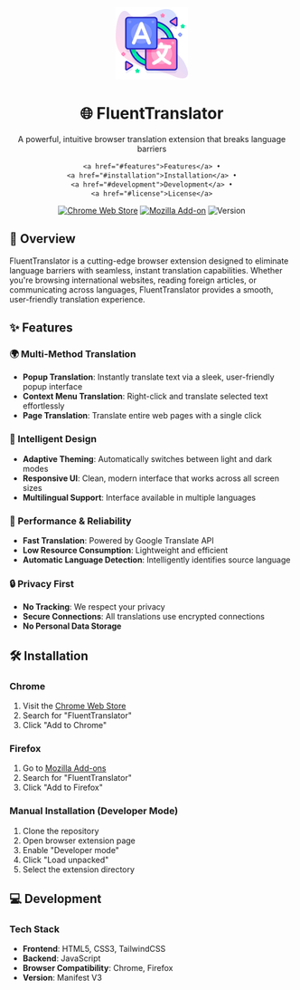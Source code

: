 <div align="center">
    <img src="assets/icons/icon256.png" width="128" alt="FluentTranslator Logo">
    <h1>🌐 FluentTranslator</h1>
    <p>A powerful, intuitive browser translation extension that breaks language barriers</p>

    <a href="#features">Features</a> •
    <a href="#installation">Installation</a> •
    <a href="#development">Development</a> •
    <a href="#license">License</a>

[![Chrome Web Store](https://img.shields.io/badge/Chrome-Extension-blue?logo=google-chrome&logoColor=white)](https://chrome.google.com/webstore)
[![Mozilla Add-on](https://img.shields.io/badge/Firefox-Add--on-orange?logo=firefox-browser&logoColor=white)](https://addons.mozilla.org)
![Version](https://img.shields.io/badge/Version-1.0.0-green)
</div>

## 🌟 Overview

FluentTranslator is a cutting-edge browser extension designed to eliminate language barriers with seamless, instant translation capabilities. Whether you're browsing international websites, reading foreign articles, or communicating across languages, FluentTranslator provides a smooth, user-friendly translation experience.

## ✨ Features

### 🌍 Multi-Method Translation
- **Popup Translation**: Instantly translate text via a sleek, user-friendly popup interface
- **Context Menu Translation**: Right-click and translate selected text effortlessly
- **Page Translation**: Translate entire web pages with a single click

### 🎨 Intelligent Design
- **Adaptive Theming**: Automatically switches between light and dark modes
- **Responsive UI**: Clean, modern interface that works across all screen sizes
- **Multilingual Support**: Interface available in multiple languages

### 🚀 Performance & Reliability
- **Fast Translation**: Powered by Google Translate API
- **Low Resource Consumption**: Lightweight and efficient
- **Automatic Language Detection**: Intelligently identifies source language

### 🔒 Privacy First
- **No Tracking**: We respect your privacy
- **Secure Connections**: All translations use encrypted connections
- **No Personal Data Storage**

## 🛠 Installation

### Chrome
1. Visit the [Chrome Web Store](https://chrome.google.com/webstore)
2. Search for "FluentTranslator"
3. Click "Add to Chrome"

### Firefox
1. Go to [Mozilla Add-ons](https://addons.mozilla.org)
2. Search for "FluentTranslator"
3. Click "Add to Firefox"

### Manual Installation (Developer Mode)
1. Clone the repository
2. Open browser extension page
3. Enable "Developer mode"
4. Click "Load unpacked"
5. Select the extension directory

## 💻 Development

### Tech Stack
- **Frontend**: HTML5, CSS3, TailwindCSS
- **Backend**: JavaScript
- **Browser Compatibility**: Chrome, Firefox
- **Version**: Manifest V3